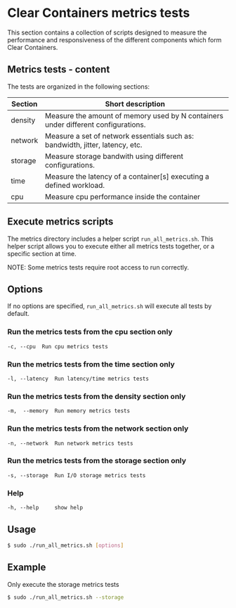 # Clear Containers metrics tests

This section contains a collection of scripts designed to measure the performance
and responsiveness of the different components which form Clear Containers.

## Metrics tests - content

The tests are organized in the following sections:

| Section   | Short description
| ----------| --------------------------------------------------------------------------------
| density   | Measure the amount of memory used by N containers under different configurations.
| network   | Measure a set of network essentials such as: bandwidth, jitter, latency, etc.
| storage   | Measure storage bandwith using different configurations.
| time      | Measure the latency of a container[s] executing a defined workload.
| cpu       | Measure cpu performance inside the container

## Execute metrics scripts

The metrics directory includes a helper script `run_all_metrics.sh`. This helper script allows
you to execute either all metrics tests together, or a specific section at time.

NOTE: Some metrics tests require root access to run correctly.

## Options

If no options are specified, `run_all_metrics.sh` will execute all tests by default.

### Run the metrics tests from the cpu section only

```
-c, --cpu  Run cpu metrics tests
```

### Run the metrics tests from the time section only

```
-l, --latency  Run latency/time metrics tests
```

### Run the metrics tests from the density section only

```
-m,  --memory  Run memory metrics tests
```

### Run the metrics tests from the network section only

```
-n, --network  Run network metrics tests
```

### Run the metrics tests from the storage section only

```
-s, --storage  Run I/O storage metrics tests
```

### Help

```
-h, --help     show help
```

## Usage

```bash
$ sudo ./run_all_metrics.sh [options]
```

## Example

Only execute the storage metrics tests

```bash
$ sudo ./run_all_metrics.sh --storage
```
